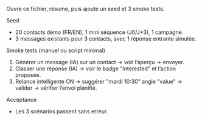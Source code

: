 Ouvre ce fichier, résume, puis ajoute un seed et 3 smoke tests.

Seed
- 20 contacts démo (FR/EN), 1 mini séquence (J0/J+3), 1 campagne.
- 3 messages existants pour 3 contacts, avec 1 réponse entrante simulée.

Smoke tests (manuel ou script minimal)
1) Générer un message (IA) sur un contact → voir l’aperçu → envoyer.
2) Classer une réponse (IA) → voir le badge "Interested" et l’action proposée.
3) Relance intelligente ON → suggérer "mardi 10:30" angle "value" → valider → vérifier l’envoi planifié.

Acceptance
- Les 3 scénarios passent sans erreur.
